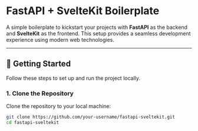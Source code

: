 # FastAPI + SvelteKit Boilerplate

A simple boilerplate to kickstart your projects with **FastAPI** as the backend and **SvelteKit** as the frontend. This setup provides a seamless development experience using modern web technologies.

---

## 🚀 Getting Started

Follow these steps to set up and run the project locally.

### 1. Clone the Repository

Clone the repository to your local machine:

```bash
git clone https://github.com/your-username/fastapi-sveltekit.git
cd fastapi-sveltekit
```
